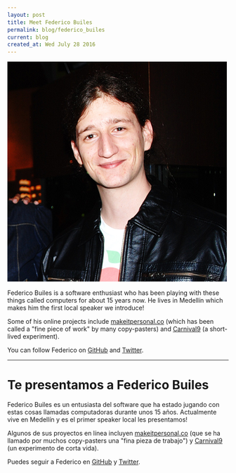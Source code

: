 ```yaml
---
layout: post
title: Meet Federico Builes
permalink: blog/federico_builes
current: blog
created_at: Wed July 28 2016
---
```


![Federico Builes](/img/speakers/federico.jpg)

Federico Builes is a software enthusiast who has been playing with these things called computers for about 15 years now. He lives in Medellín which makes him the first local speaker we introduce!

Some of his online projects include [makeitpersonal.co](https://makeitpersonal.co/) (which has been called a "fine piece of work" by many copy-pasters) and [Carnival9](http://carnival9.com/) (a short-lived experiment).

You can follow Federico on [GitHub][gh] and [Twitter][tw].

* * *

# Te presentamos a Federico Builes

Federico Builes es un entusiasta del software que ha estado jugando con estas cosas llamadas computadoras durante unos 15 años. Actualmente vive en Medellín y es el primer speaker local les presentamos!

Algunos de sus proyectos en línea incluyen [makeitpersonal.co](https://makeitpersonal.co/) (que se ha llamado por muchos copy-pasters una "fina pieza de trabajo") y [Carnival9](http://carnival9.com/) (un experimento de corta vida).

Puedes seguir a Federico en [GitHub][GH] y [Twitter][TW].

[gh]: https://github.com/febuiles
[tw]: https://twitter.com/febuiles
